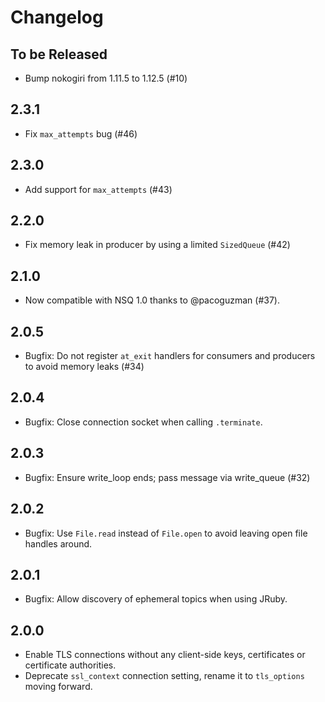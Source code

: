 # Changelog

## To be Released

*  Bump nokogiri from 1.11.5 to 1.12.5 (#10)

## 2.3.1

* Fix `max_attempts` bug (#46)

## 2.3.0

* Add support for `max_attempts` (#43)

## 2.2.0

* Fix memory leak in producer by using a limited `SizedQueue` (#42)

## 2.1.0

* Now compatible with NSQ 1.0 thanks to @pacoguzman (#37).

## 2.0.5

* Bugfix: Do not register `at_exit` handlers for consumers and producers to avoid memory leaks (#34)

## 2.0.4

* Bugfix: Close connection socket when calling `.terminate`.

## 2.0.3

* Bugfix: Ensure write_loop ends; pass message via write_queue (#32)

## 2.0.2

* Bugfix: Use `File.read` instead of `File.open` to avoid leaving open file handles around.

## 2.0.1

* Bugfix: Allow discovery of ephemeral topics when using JRuby.

## 2.0.0

* Enable TLS connections without any client-side keys, certificates or certificate authorities.
* Deprecate `ssl_context` connection setting, rename it to `tls_options` moving forward.
